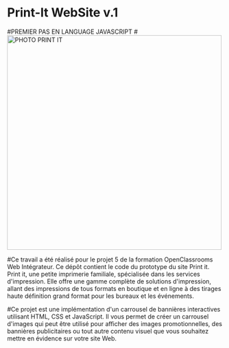 # Print-It WebSite v.1
#PREMIER PAS EN LANGUAGE JAVASCRIPT
# <img width="500" alt="PHOTO PRINT IT" src="https://github.com/user-attachments/assets/2d3add0c-4573-4346-9522-16002ced6dff" />

#Ce travail a été réalisé pour le projet 5 de la formation OpenClassrooms Web Intégrateur. Ce dépôt contient le code du prototype du site Print it. Print it, une petite imprimerie familiale, spécialisée dans les services d'impression. Elle offre une gamme complète de solutions d'impression, allant des impressions de tous formats en boutique et en ligne à des tirages haute définition grand format pour les bureaux et les événements.

#Ce projet est une implémentation d'un carrousel de bannières interactives utilisant HTML, CSS et JavaScript. Il vous permet de créer un carrousel d'images qui peut être utilisé pour afficher des images promotionnelles, des bannières publicitaires ou tout autre contenu visuel que vous souhaitez mettre en évidence sur votre site Web.
